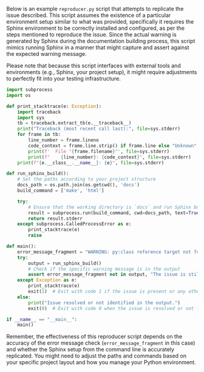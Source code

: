 Below is an example `reproducer.py` script that attempts to replicate the issue described. This script assumes the existence of a particular environment setup similar to what was provided, specifically it requires the Sphinx environment to be correctly installed and configured, as per the steps mentioned to reproduce the issue. Since the actual warning is generated by Sphinx during the documentation building process, this script mimics running Sphinx in a manner that might capture and assert against the expected warning message.

Please note that because this script interfaces with external tools and environments (e.g., Sphinx, your project setup), it might require adjustments to perfectly fit into your testing infrastructure.

```python
import subprocess
import os

def print_stacktrace(e: Exception):
    import traceback
    import sys
    tb = traceback.extract_tb(e.__traceback__)
    print("Traceback (most recent call last):", file=sys.stderr)
    for frame in tb:
        line_number = frame.lineno
        code_context = frame.line.strip() if frame.line else "Unknown"
        print(f'  File "{frame.filename}"', file=sys.stderr)
        print(f"    {line_number}: {code_context}", file=sys.stderr)
    print(f"{e.__class__.__name__}: {e}", file=sys.stderr)

def run_sphinx_build():
    # Set the paths according to your project structure
    docs_path = os.path.join(os.getcwd(), 'docs')
    build_command = ['make', 'html']

    try:
        # Ensure that the working directory is `docs` and run Sphinx build
        result = subprocess.run(build_command, cwd=docs_path, text=True, capture_output=True, check=True)
        return result.stderr
    except subprocess.CalledProcessError as e:
        print_stacktrace(e)
        raise

def main():
    error_message_fragment = "WARNING: py:class reference target not found: .."
    try:
        output = run_sphinx_build()
        # Check if the specific warning message is in the output
        assert error_message_fragment not in output, "The issue is still present."
    except Exception as e:
        print_stacktrace(e)
        exit(1)  # Exit with code 1 if the issue is present or any other error occurs
    else:
        print("Issue resolved or not identified in the output.")
        exit(0)  # Exit with code 0 when the issue is resolved or not found

if __name__ == "__main__":
    main()
```

Remember, the effectiveness of this reproducer script depends on the accuracy of the error message check (`error_message_fragment` in this case) and whether the Sphinx setup from the command line is accurately replicated. You might need to adjust the paths and commands based on your specific project layout and how you manage your Python environment.